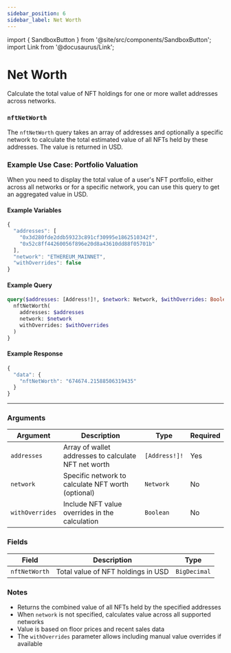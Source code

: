 ```yaml
---
sidebar_position: 6
sidebar_label: Net Worth
---
```


import { SandboxButton } from '@site/src/components/SandboxButton';
import Link from '@docusaurus/Link';

# Net Worth

Calculate the total value of NFT holdings for one or more wallet addresses across networks.


### `nftNetWorth`

The `nftNetWorth` query takes an array of addresses and optionally a specific network to calculate the total estimated value of all NFTs held by these addresses. The value is returned in USD.

### Example Use Case: Portfolio Valuation

When you need to display the total value of a user's NFT portfolio, either across all networks or for a specific network, you can use this query to get an aggregated value in USD.

#### Example Variables

```js
{
  "addresses": [
    "0x3d280fde2ddb59323c891cf30995e1862510342f",
    "0x52c8ff44260056f896e20d8a43610dd88f05701b"
  ],
  "network": "ETHEREUM_MAINNET",
  "withOverrides": false
}
```

#### Example Query

```graphql
query($addresses: [Address!]!, $network: Network, $withOverrides: Boolean) {
  nftNetWorth(
    addresses: $addresses
    network: $network
    withOverrides: $withOverrides
  )
}
```

#### Example Response

```js
{
  "data": {
    "nftNetWorth": "674674.21588506319435"
  }
}
```

<SandboxButton/>

---

### Arguments

| Argument | Description | Type | Required |
| -------- | ----------- | ---- | -------- |
| `addresses` | Array of wallet addresses to calculate NFT net worth | `[Address!]!` | Yes |
| `network` | Specific network to calculate NFT worth (optional) | `Network` | No |
| `withOverrides` | Include NFT value overrides in the calculation | `Boolean` | No |

### Fields

| Field | Description | Type |
| ----- | ----------- | ---- |
| `nftNetWorth` | Total value of NFT holdings in USD | `BigDecimal` |

### Notes
- Returns the combined value of all NFTs held by the specified addresses
- When `network` is not specified, calculates value across all supported networks
- Value is based on floor prices and recent sales data
- The `withOverrides` parameter allows including manual value overrides if available